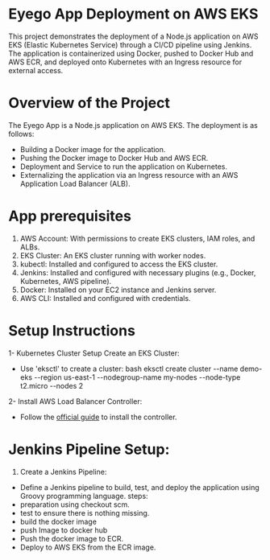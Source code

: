 # Eyego App Deployment on AWS EKS

This project demonstrates the deployment of a Node.js application on AWS EKS (Elastic Kubernetes Service) through a CI/CD pipeline using Jenkins. The application is containerized using Docker, pushed to Docker Hub and AWS ECR, and deployed onto Kubernetes with an Ingress resource for external access.


# Overview of the Project

The Eyego App is a Node.js application on AWS EKS. The deployment is as follows:
- Building a Docker image for the application.
- Pushing the Docker image to Docker Hub and AWS ECR.
- Deployment and Service to run the application on Kubernetes.
- Externalizing the application via an Ingress resource with an AWS Application Load Balancer (ALB).


# App prerequisites

1. AWS Account: With permissions to create EKS clusters, IAM roles, and ALBs.
2. EKS Cluster: An EKS cluster running with worker nodes.
3. kubectl: Installed and configured to access the EKS cluster.
4. Jenkins: Installed and configured with necessary plugins (e.g., Docker, Kubernetes, AWS pipeline).
5. Docker: Installed on your EC2 instance and Jenkins server.
6. AWS CLI: Installed and configured with credentials.


# Setup Instructions

1- Kubernetes Cluster Setup
 Create an EKS Cluster:
   - Use 'eksctl' to create a cluster:
     bash
     eksctl create cluster --name demo-eks --region us-east-1 --nodegroup-name my-nodes --node-type t2.micro --nodes 2



2- Install AWS Load Balancer Controller:
   - Follow the [official guide](https://docs.aws.amazon.com/eks/latest/userguide/aws-load-balancer-controller.html) to install the controller.




# Jenkins Pipeline Setup:

1. Create a Jenkins Pipeline:
- Define a Jenkins pipeline to build, test, and deploy the application using Groovy programming language.
steps:
 - preparation using checkout scm.
 - test to ensure there is nothing missing.
 - build the docker image
 - push Image to docker hub
 - Push the docker image to ECR.
 - Deploy to AWS EKS from the ECR image. 
	















